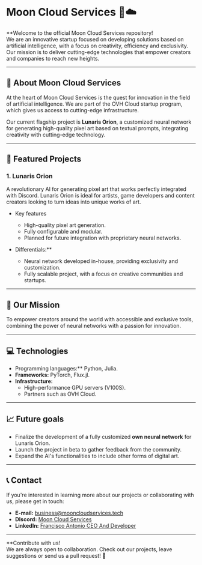 # Moon Cloud Services 🌙☁️

**Welcome to the official Moon Cloud Services repository!  
We are an innovative startup focused on developing solutions based on artificial intelligence, with a focus on creativity, efficiency and exclusivity. Our mission is to deliver cutting-edge technologies that empower creators and companies to reach new heights.

---

## 🚀 About Moon Cloud Services

At the heart of Moon Cloud Services is the quest for innovation in the field of artificial intelligence. We are part of the OVH Cloud startup program, which gives us access to cutting-edge infrastructure.  

Our current flagship project is **Lunaris Orion**, a customized neural network for generating high-quality pixel art based on textual prompts, integrating creativity with cutting-edge technology.  

---

## 🌌 Featured Projects

### 1. **Lunaris Orion**
A revolutionary AI for generating pixel art that works perfectly integrated with Discord. Lunaris Orion is ideal for artists, game developers and content creators looking to turn ideas into unique works of art.

- Key features
  - High-quality pixel art generation.
  - Fully configurable and modular.
  - Planned for future integration with proprietary neural networks.

- Differentials:**
  - Neural network developed in-house, providing exclusivity and customization.
  - Fully scalable project, with a focus on creative communities and startups.

---

## 🌟 Our Mission

To empower creators around the world with accessible and exclusive tools, combining the power of neural networks with a passion for innovation.

---

## 💻 Technologies

- Programming languages:** Python, Julia.  
- **Frameworks:** PyTorch, Flux.jl.  
- **Infrastructure:** 
  - High-performance GPU servers (V100S).  
  - Partners such as OVH Cloud.  

---

## 📈 Future goals

- Finalize the development of a fully customized **own neural network** for Lunaris Orion.  
- Launch the project in beta to gather feedback from the community.  
- Expand the AI's functionalities to include other forms of digital art.  

---

## 📞 Contact

If you're interested in learning more about our projects or collaborating with us, please get in touch:  

- **E-mail:** [business@mooncloudservices.tech](mailto:business@mooncloudservices.tech)  
- **DIscord:** [Moon Cloud Services](https://discord.gg/JNsfzEwMtC)  
- **LinkedIn:** [Francisco Antonio CEO And Developer](https://www.linkedin.com/in/francisco-antonio-0434aa284/)  

---

**Contribute with us!  
We are always open to collaboration. Check out our projects, leave suggestions or send us a pull request! 🌟  
